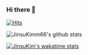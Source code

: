 ### Hi there 👋

[![Hits](https://hits.seeyoufarm.com/api/count/incr/badge.svg?url=https%3A%2F%2Fgithub.com%2FKimJinsu66&count_bg=%2379C83D&title_bg=%23555555&icon=&icon_color=%23E7E7E7&title=hits&edge_flat=false)](https://hits.seeyoufarm.com)

![JinsuKimm66's github stats](https://github-readme-stats.vercel.app/api?username=KimJinsu66&show_icons=true&theme=radical)

[![JinsuKim's wakatime stats](https://github-readme-stats.vercel.app/api/wakatime?username=KimJinsu66)](https://github.com/anuraghazra/github-readme-stats)
<!--
**KimJinsu66/KimJinsu66** is a ✨ _special_ ✨ repository because its `README.md` (this file) appears on your GitHub profile.

Here are some ideas to get you started:

- 🔭 I’m currently working on ...
- 🌱 I’m currently learning ...
- 👯 I’m looking to collaborate on ...
- 🤔 I’m looking for help with ...
- 💬 Ask me about ...
- 📫 How to reach me: ...
- 😄 Pronouns: ...
- ⚡ Fun fact: ...
-->

